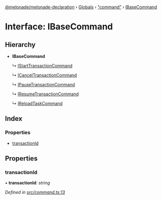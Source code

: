 [@melonade/melonade-declaration](../README.md) › [Globals](../globals.md) › ["command"](../modules/_command_.md) › [IBaseCommand](_command_.ibasecommand.md)

# Interface: IBaseCommand

## Hierarchy

* **IBaseCommand**

  ↳ [IStartTransactionCommand](_command_.istarttransactioncommand.md)

  ↳ [ICancelTransactionCommand](_command_.icanceltransactioncommand.md)

  ↳ [IPauseTransactionCommand](_command_.ipausetransactioncommand.md)

  ↳ [IResumeTransactionCommand](_command_.iresumetransactioncommand.md)

  ↳ [IReloadTaskCommand](_command_.ireloadtaskcommand.md)

## Index

### Properties

* [transactionId](_command_.ibasecommand.md#transactionid)

## Properties

###  transactionId

• **transactionId**: *string*

*Defined in [src/command.ts:13](https://github.com/devit-tel/melonade-declaration/blob/2273da1/src/command.ts#L13)*
